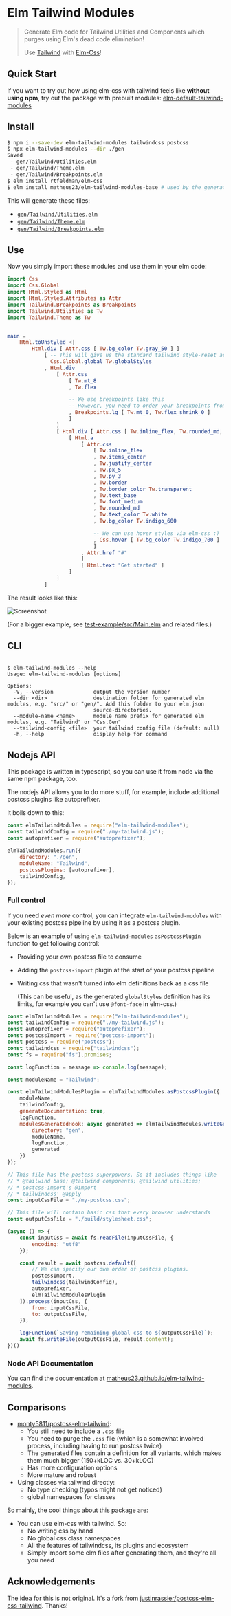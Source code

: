 # Elm Tailwind Modules

> Generate Elm code for Tailwind Utilities and Components which purges using Elm's dead code elimination!
>
> Use [Tailwind](https://tailwindcss.com/) with [Elm-Css](https://github.com/rtfeldman/elm-css)!

## Quick Start

If you want to try out how using elm-css with tailwind feels like **without using npm**, try out the package with prebuilt modules: [elm-default-tailwind-modules](https://package.elm-lang.org/packages/matheus23/elm-default-tailwind-modules/latest/)

## Install

``` sh
$ npm i --save-dev elm-tailwind-modules tailwindcss postcss
$ npx elm-tailwind-modules --dir ./gen
Saved
 - gen/Tailwind/Utilities.elm
 - gen/Tailwind/Theme.elm
 - gen/Tailwind/Breakpoints.elm
$ elm install rtfeldman/elm-css
$ elm install matheus23/elm-tailwind-modules-base # used by the generated code internally
```

This will generate these files:

* [`gen/Tailwind/Utilities.elm`](https://github.com/matheus23/elm-tailwind-modules/blob/master/docs/example/Tailwind/Utilities.elm)
* [`gen/Tailwind/Theme.elm`](https://github.com/matheus23/elm-tailwind-modules/blob/master/docs/example/Tailwind/Theme.elm)
* [`gen/Tailwind/Breakpoints.elm`](https://github.com/matheus23/elm-tailwind-modules/blob/master/docs/example/Tailwind/Breakpoints.elm)

## Use

Now you simply import these modules and use them in your elm code:

``` elm
import Css
import Css.Global
import Html.Styled as Html
import Html.Styled.Attributes as Attr
import Tailwind.Breakpoints as Breakpoints
import Tailwind.Utilities as Tw
import Tailwind.Theme as Tw


main =
    Html.toUnstyled <|
        Html.div [ Attr.css [ Tw.bg_color Tw.gray_50 ] ]
            [ -- This will give us the standard tailwind style-reset as well as the fonts
              Css.Global.global Tw.globalStyles
            , Html.div
                [ Attr.css
                    [ Tw.mt_8
                    , Tw.flex

                    -- We use breakpoints like this
                    -- However, you need to order your breakpoints from high to low :/
                    , Breakpoints.lg [ Tw.mt_0, Tw.flex_shrink_0 ]
                    ]
                ]
                [ Html.div [ Attr.css [ Tw.inline_flex, Tw.rounded_md, Tw.shadow ] ]
                    [ Html.a
                        [ Attr.css
                            [ Tw.inline_flex
                            , Tw.items_center
                            , Tw.justify_center
                            , Tw.px_5
                            , Tw.py_3
                            , Tw.border
                            , Tw.border_color Tw.transparent
                            , Tw.text_base
                            , Tw.font_medium
                            , Tw.rounded_md
                            , Tw.text_color Tw.white
                            , Tw.bg_color Tw.indigo_600

                            -- We can use hover styles via elm-css :)
                            , Css.hover [ Tw.bg_color Tw.indigo_700 ]
                            ]
                        , Attr.href "#"
                        ]
                        [ Html.text "Get started" ]
                    ]
                ]
            ]
```

The result looks like this:

![Screenshot](https://raw.githubusercontent.com/matheus23/elm-tailwind-modules/master/test-example/result.png)

(For a bigger example, see [test-example/src/Main.elm](https://github.com/matheus23/elm-tailwind-modules/blob/master/test-example/src/Main.elm) and related files.)

## CLI

``` 

$ elm-tailwind-modules --help
Usage: elm-tailwind-modules [options]

Options:
  -V, --version             output the version number
  --dir <dir>               destination folder for generated elm modules, e.g. "src/" or "gen/". Add this folder to your elm.json
                            source-directories.
  --module-name <name>      module name prefix for generated elm modules, e.g. "Tailwind" or "Css.Gen"
  --tailwind-config <file>  your tailwind config file (default: null)
  -h, --help                display help for command
```

## Nodejs API

This package is written in typescript, so you can use it from node via the same npm package, too.

The nodejs API allows you to do more stuff, for example, include additional postcss plugins like autoprefixer.

It boils down to this:

``` js
const elmTailwindModules = require("elm-tailwind-modules");
const tailwindConfig = require("./my-tailwind.js");
const autoprefixer = require("autoprefixer");

elmTailwindModules.run({
    directory: "./gen",
    moduleName: "Tailwind",
    postcssPlugins: [autoprefixer],
    tailwindConfig,
});
```

### Full control

If you need _even more_ control, you can integrate `elm-tailwind-modules` with your existing postcss pipeline by using it as a postcss plugin.

Below is an example of using `elm-tailwind-modules`  `asPostcssPlugin` function to get following control:

* Providing your own postcss file to consume
* Adding the `postcss-import` plugin at the start of your postcss pipeline
* Writing css that wasn't turned into elm definitions back as a css file

  
  (This can be useful, as the generated `globalStyles` definition has its limits, for example you can't use `@font-face` in elm-css.)

``` js
const elmTailwindModules = require("elm-tailwind-modules");
const tailwindConfig = require("./my-tailwind.js");
const autoprefixer = require("autoprefixer");
const postcssImport = require("postcss-import");
const postcss = require("postcss");
const tailwindcss = require("tailwindcss");
const fs = require("fs").promises;

const logFunction = message => console.log(message);

const moduleName = "Tailwind";

const elmTailwindModulesPlugin = elmTailwindModules.asPostcssPlugin({
    moduleName,
    tailwindConfig,
    generateDocumentation: true,
    logFunction,
    modulesGeneratedHook: async generated => elmTailwindModules.writeGeneratedFiles({
        directory: "gen",
        moduleName,
        logFunction,
        generated
    })
});

// This file has the postcss superpowers. So it includes things like
// * @tailwind base; @tailwind components; @tailwind utilities;
// * postcss-import's @import
// * tailwindcss' @apply
const inputCssFile = "./my-postcss.css";

// This file will contain basic css that every browser understands
const outputCssFile = "./build/stylesheet.css";

(async () => {
    const inputCss = await fs.readFile(inputCssFile, {
        encoding: "utf8"
    });

    const result = await postcss.default([
        // We can specify our own order of postcss plugins.
        postcssImport,
        tailwindcss(tailwindConfig),
        autoprefixer,
        elmTailwindModulesPlugin
    ]).process(inputCss, {
        from: inputCssFile,
        to: outputCssFile,
    });

    logFunction(`Saving remaining global css to ${outputCssFile}`);
    await fs.writeFile(outputCssFile, result.content);
})()
```

### Node API Documentation

You can find the documentation at [matheus23.github.io/elm-tailwind-modules](https://matheus23.github.io/elm-tailwind-modules/modules.html#run).

## Comparisons

* [monty5811/postcss-elm-tailwind](https://github.com/monty5811/postcss-elm-tailwind):
  + You still need to include a `.css` file
  + You need to purge the `.css` file (which is a somewhat involved process, including having to run postcss twice)
  + The generated files contain a definition for all variants, which makes them much bigger (150+kLOC vs. 30+kLOC)
  + Has more configuration options
  + More mature and robust
* Using classes via tailwind directly:
  + No type checking (typos might not get noticed)
  + global namespaces for classes

So mainly, the cool things about this package are:

* You can use elm-css with tailwind. So:
  + No writing css by hand
  + No global css class namespaces
  + All the features of tailwindcss, its plugins and ecosystem
  + Simply import some elm files after generating them, and they're all you need

## Acknowledgements

The idea for this is not original. It's a fork from [justinrassier/postcss-elm-css-tailwind](https://github.com/justinrassier/postcss-elm-css-tailwind). Thanks!
